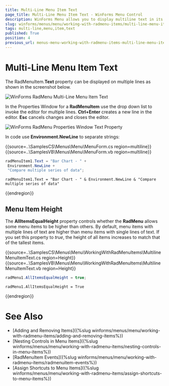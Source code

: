 ```yaml
---
title: Multi-Line Menu Item Text
page_title: Multi-Line Menu Item Text - WinForms Menu Control
description: WinForms Menu allows you to display multiline text in its items.
slug: winforms/menus/menu/working-with-radmenu-items/multi-line-menu-item-text
tags: multi-line,menu,item,text
published: True
position: 4
previous_url: menus-menu-working-with-radmenu-items-multi-line-menu-item-text
---
```


# Multi-Line Menu Item Text

The RadMenuItem.__Text__ property can be displayed on multiple lines as shown in the screenshot below. 

![WinForms RadMenu Multi-Line Menu Item Text](images/menus-menu-working-with-radmenu-items-multi-line-menu-item-text001.png)

In the Properties Window for a __RadMenuItem__ use the drop down list to invoke the editor for multiple lines. __Ctrl+Enter__ creates a new line in the editor. __Esc__ cancels changes and closes the editor. 

![WinForms RadMenu Properties Window Text Property](images/menus-menu-working-with-radmenu-items-multi-line-menu-item-text002.png)

In code use __Environment.NewLine__ to separate strings:

{{source=..\SamplesCS\Menus\Menu\MenuForm.cs region=multiline}} 
{{source=..\SamplesVB\Menus\Menu\MenuForm.vb region=multiline}} 

````C#
radMenuItem1.Text = "Bar Chart - " +
 Environment.NewLine +
 "Compare multiple series of data";

````
````VB.NET
radMenuItem1.Text = "Bar Chart - " & Environment.NewLine & "Compare multiple series of data"

````

{{endregion}} 

## Menu Item Height

The __AllItemsEqualHeight__ property controls whether the **RadMenu** allows some menu items to be higher than others. By default, menu items with multiple lines of text are higher than menu items with single lines of text. If you set this property to *true*, the height of all items increases to match that of the tallest items.

{{source=..\SamplesCS\Menus\Menu\WorkingWithRadMenuItems\MultilineMenuItemText.cs region=Height}} 
{{source=..\SamplesVB\Menus\Menu\WorkingWithRadMenuItems\MultilineMenuItemText.vb region=Height}} 

````C#
radMenu1.AllItemsEqualHeight = true;

````
````VB.NET
radMenu1.AllItemsEqualHeight = True

````

{{endregion}} 

# See Also

* [Adding and Removing Items]({%slug winforms/menus/menu/working-with-radmenu-items/adding-and-removing-items%})
* [Nesting Controls in Menu Items]({%slug winforms/menus/menu/working-with-radmenu-items/nesting-controls-in-menu-items%})	
* [RadMenuItem Events]({%slug winforms/menus/menu/working-with-radmenu-items/radmenuitem-events%})	
* [Assign Shortcuts to Menu Items]({%slug winforms/menus/menu/working-with-radmenu-items/assign-shortcuts-to-menu-items%})



